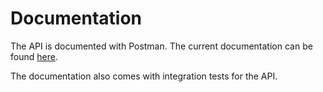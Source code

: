 # Documentation

The API is documented with Postman. The current documentation can be found [here](https://www.getpostman.com/collections/ec77787753c3ff915a63).

The documentation also comes with integration tests for the API.

